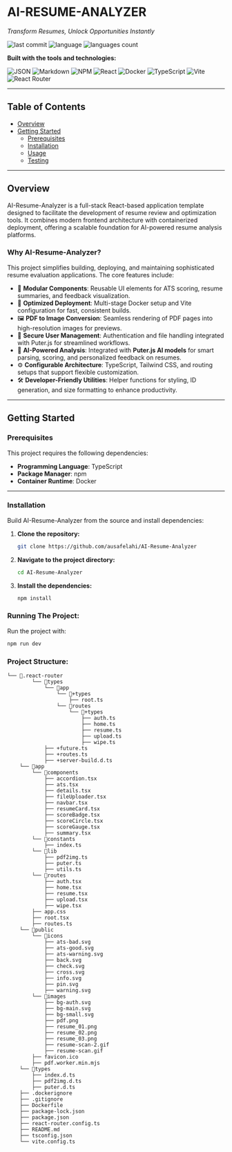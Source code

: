 # AI-RESUME-ANALYZER

_Transform Resumes, Unlock Opportunities Instantly_

![last commit](https://img.shields.io/github/last-commit/ausafelahi/AI-Resume-Analyzer)
![language](https://img.shields.io/github/languages/top/ausafelahi/AI-Resume-Analyzer)
![languages count](https://img.shields.io/github/languages/count/ausafelahi/AI-Resume-Analyzer)

**Built with the tools and technologies:**

![JSON](https://img.shields.io/badge/-JSON-black?logo=json&logoColor=white)
![Markdown](https://img.shields.io/badge/-Markdown-black?logo=markdown&logoColor=white)
![NPM](https://img.shields.io/badge/-NPM-CB3837?logo=npm&logoColor=white)
![React](https://img.shields.io/badge/-React-61DAFB?logo=react&logoColor=black)
![Docker](https://img.shields.io/badge/-Docker-2496ED?logo=docker&logoColor=white)
![TypeScript](https://img.shields.io/badge/-TypeScript-3178C6?logo=typescript&logoColor=white)
![Vite](https://img.shields.io/badge/-Vite-646CFF?logo=vite&logoColor=white)
![React Router](https://img.shields.io/badge/-React_Router-CA4245?logo=react-router&logoColor=white)

---

## Table of Contents

- [Overview](#overview)
- [Getting Started](#getting-started)
  - [Prerequisites](#prerequisites)
  - [Installation](#installation)
  - [Usage](#usage)
  - [Testing](#testing)

---

## Overview

AI-Resume-Analyzer is a full-stack React-based application template designed to facilitate the development of resume review and optimization tools. It combines modern frontend architecture with containerized deployment, offering a scalable foundation for AI-powered resume analysis platforms.

### Why AI-Resume-Analyzer?

This project simplifies building, deploying, and maintaining sophisticated resume evaluation applications. The core features include:

- 🧩 **Modular Components**: Reusable UI elements for ATS scoring, resume summaries, and feedback visualization.
- 🚀 **Optimized Deployment**: Multi-stage Docker setup and Vite configuration for fast, consistent builds.
- 🖼️ **PDF to Image Conversion**: Seamless rendering of PDF pages into high-resolution images for previews.
- 🔐 **Secure User Management**: Authentication and file handling integrated with Puter.js for streamlined workflows.
- 🤖 **AI-Powered Analysis**: Integrated with **Puter.js AI models** for smart parsing, scoring, and personalized feedback on resumes.
- ⚙️ **Configurable Architecture**: TypeScript, Tailwind CSS, and routing setups that support flexible customization.
- 🛠️ **Developer-Friendly Utilities**: Helper functions for styling, ID generation, and size formatting to enhance productivity.

---

## Getting Started

### Prerequisites

This project requires the following dependencies:

- **Programming Language**: TypeScript  
- **Package Manager**: npm  
- **Container Runtime**: Docker  

---

### Installation

Build AI-Resume-Analyzer from the source and install dependencies:

1. **Clone the repository:**
   ```bash
   git clone https://github.com/ausafelahi/AI-Resume-Analyzer
2. **Navigate to the project directory:**
   ```bash
   cd AI-Resume-Analyzer
3. **Install the dependencies:**
   ```bash
   npm install
### Running The Project:
Run the project with:
```bash
npm run dev
```
### Project Structure:
```
└── 📁.react-router
        └── 📁types
            └── 📁app
                └── 📁+types
                    ├── root.ts
                └── 📁routes
                    └── 📁+types
                        ├── auth.ts
                        ├── home.ts
                        ├── resume.ts
                        ├── upload.ts
                        ├── wipe.ts
            ├── +future.ts
            ├── +routes.ts
            ├── +server-build.d.ts
    └── 📁app
        └── 📁components
            ├── accordion.tsx
            ├── ats.tsx
            ├── details.tsx
            ├── fileUploader.tsx
            ├── navbar.tsx
            ├── resumeCard.tsx
            ├── scoreBadge.tsx
            ├── scoreCircle.tsx
            ├── scoreGauge.tsx
            ├── summary.tsx
        └── 📁constants
            ├── index.ts
        └── 📁lib
            ├── pdf2img.ts
            ├── puter.ts
            ├── utils.ts
        └── 📁routes
            ├── auth.tsx
            ├── home.tsx
            ├── resume.tsx
            ├── upload.tsx
            ├── wipe.tsx
        ├── app.css
        ├── root.tsx
        ├── routes.ts
    └── 📁public
        └── 📁icons
            ├── ats-bad.svg
            ├── ats-good.svg
            ├── ats-warning.svg
            ├── back.svg
            ├── check.svg
            ├── cross.svg
            ├── info.svg
            ├── pin.svg
            ├── warning.svg
        └── 📁images
            ├── bg-auth.svg
            ├── bg-main.svg
            ├── bg-small.svg
            ├── pdf.png
            ├── resume_01.png
            ├── resume_02.png
            ├── resume_03.png
            ├── resume-scan-2.gif
            ├── resume-scan.gif
        ├── favicon.ico
        ├── pdf.worker.min.mjs
    └── 📁types
        ├── index.d.ts
        ├── pdf2img.d.ts
        ├── puter.d.ts
    ├── .dockerignore
    ├── .gitignore
    ├── Dockerfile
    ├── package-lock.json
    ├── package.json
    ├── react-router.config.ts
    ├── README.md
    ├── tsconfig.json
    └── vite.config.ts
```
